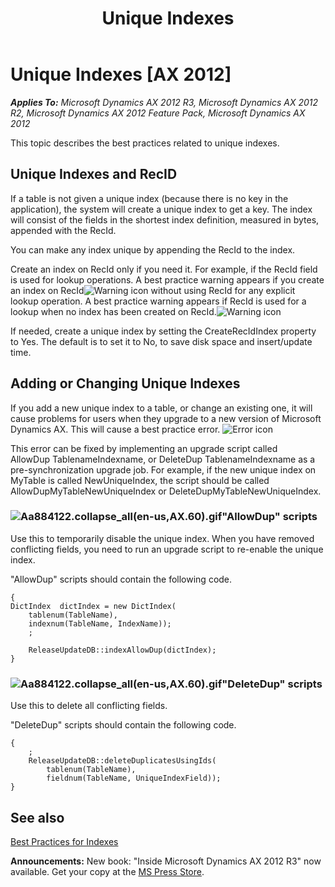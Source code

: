 ﻿---
title: Unique Indexes
TOCTitle: Unique Indexes
ms:assetid: ec66c909-34f2-45ce-9b75-6af64aa10f6e
ms:mtpsurl: https://msdn.microsoft.com/en-us/library/Aa884122(v=AX.60)
ms:contentKeyID: 35253236
ms.date: 05/18/2015
mtps_version: v=AX.60
---

# Unique Indexes [AX 2012]


_**Applies To:** Microsoft Dynamics AX 2012 R3, Microsoft Dynamics AX 2012 R2, Microsoft Dynamics AX 2012 Feature Pack, Microsoft Dynamics AX 2012_

This topic describes the best practices related to unique indexes.

## Unique Indexes and RecID

If a table is not given a unique index (because there is no key in the application), the system will create a unique index to get a key. The index will consist of the fields in the shortest index definition, measured in bytes, appended with the RecId.

You can make any index unique by appending the RecId to the index.

Create an index on RecId only if you need it. For example, if the RecId field is used for lookup operations. A best practice warning appears if you create an index on RecId![Warning icon](images/Aa658028.WarningIcon(en-us,AX.60).gif "Warning icon") without using RecId for any explicit lookup operation. A best practice warning appears if RecId is used for a lookup when no index has been created on RecId.![Warning icon](images/Aa658028.WarningIcon(en-us,AX.60).gif "Warning icon")

If needed, create a unique index by setting the CreateRecIdIndex property to Yes. The default is to set it to No, to save disk space and insert/update time. 

## Adding or Changing Unique Indexes

If you add a new unique index to a table, or change an existing one, it will cause problems for users when they upgrade to a new version of Microsoft Dynamics AX. This will cause a best practice error. ![Error icon](images/Aa872655.ErrorIcon(AX.60).gif "Error icon")

This error can be fixed by implementing an upgrade script called AllowDup TablenameIndexname, or DeleteDup TablenameIndexname as a pre-synchronization upgrade job. For example, if the new unique index on MyTable is called NewUniqueIndex, the script should be called AllowDupMyTableNewUniqueIndex or DeleteDupMyTableNewUniqueIndex.

### ![Aa884122.collapse\_all(en-us,AX.60).gif](images/Gg863931.collapse_all(en-us,AX.60).gif "Aa884122.collapse_all(en-us,AX.60).gif")"AllowDup" scripts

Use this to temporarily disable the unique index. When you have removed conflicting fields, you need to run an upgrade script to re-enable the unique index.

"AllowDup" scripts should contain the following code.

    {
    DictIndex  dictIndex = new DictIndex(
        tablenum(TableName),
        indexnum(TableName, IndexName));
        ;
    
        ReleaseUpdateDB::indexAllowDup(dictIndex);
    }

### ![Aa884122.collapse\_all(en-us,AX.60).gif](images/Gg863931.collapse_all(en-us,AX.60).gif "Aa884122.collapse_all(en-us,AX.60).gif")"DeleteDup" scripts

Use this to delete all conflicting fields.

"DeleteDup" scripts should contain the following code.

    {
        ;
        ReleaseUpdateDB::deleteDuplicatesUsingIds(
            tablenum(TableName),
            fieldnum(TableName, UniqueIndexField));
    }

## See also

[Best Practices for Indexes](best-practices-for-indexes.md)

  
**Announcements:** New book: "Inside Microsoft Dynamics AX 2012 R3" now available. Get your copy at the [MS Press Store](https://www.microsoftpressstore.com/store/inside-microsoft-dynamics-ax-2012-r3-9780735685109).

